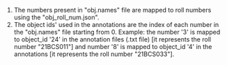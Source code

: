 1. The numbers present in "obj.names" file are mapped to roll numbers using the "obj_roll_num.json".
2. The object ids' used in the annotations are the index of each number in the "obj.names" file starting from 0. Example: the number '3' is mapped to object_id '24' in the annotation files (.txt file) [it represents the roll number "21BCS011"] and number '8' is mapped to object_id '4' in the annotations [it represents the roll number "21BCS033"].